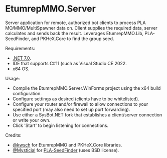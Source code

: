 # EtumrepMMO.Server

Server application for remote, authorized bot clients to process PLA MO/MMO/MultiSpawner data on. Client supplies the required data, server calculates and sends back the result.
Leverages EtumrepMMO.Lib, PLA-SeedFinder, and PKHeX.Core to find the group seed.

Requirements:
- [.NET 7.0](https://dotnet.microsoft.com/download/dotnet/7.0).
- IDE that supports C#11 (such as Visual Studio CE 2022.
- x64 OS.

Usage:
- Compile the EtumrepMMO.Server.WinForms project using the x64 build configuration.
- Configure settings as desired (clients have to be whitelisted).
- Configure your router and/or firewall to allow connections to your specified port (may also need to set up port forwarding).
- Use either a SysBot.NET fork that establishes a client/server connection or write your own.
- Click 'Start' to begin listening for connections.

Credits:
- [@kwsch](https://github.com/kwsch) for EtumrepMMO and PKHeX.Core libraries.
- [@Mysticial](https://github.com/Mysticial) for [PLA-SeedFinder](https://github.com/PokemonAutomation/Experimental) (uses BSD license).

